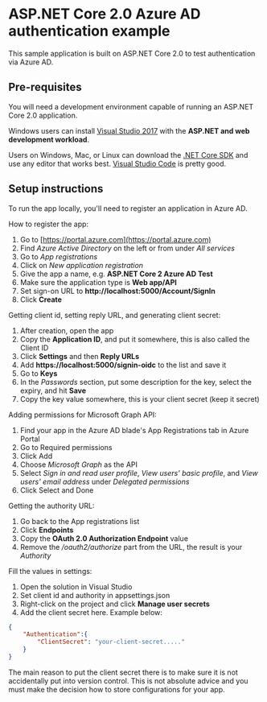# ASP.NET Core 2.0 Azure AD authentication example

This sample application is built on ASP.NET Core 2.0 to test authentication via Azure AD.

## Pre-requisites

You will need a development environment capable of running an ASP.NET Core 2.0 application.

Windows users can install [Visual Studio 2017](https://www.visualstudio.com/downloads/) with the **ASP.NET and web development workload**.

Users on Windows, Mac, or Linux can download the [.NET Core SDK](https://www.microsoft.com/net/download) and use any editor that works best.
[Visual Studio Code](https://code.visualstudio.com/) is pretty good.

## Setup instructions

To run the app locally, you'll need to register an application in Azure AD.

How to register the app:

1. Go to [https://portal.azure.com](https://portal.azure.com)
1. Find *Azure Active Directory* on the left or from under *All services*
1. Go to *App registrations*
1. Click on *New application registration*
1. Give the app a name, e.g. **ASP.NET Core 2 Azure AD Test**
1. Make sure the application type is **Web app/API**
1. Set sign-on URL to **http://localhost:5000/Account/SignIn**
1. Click **Create**

Getting client id, setting reply URL, and generating client secret:

1. After creation, open the app
1. Copy the **Application ID**, and put it somewhere, this is also called the Client ID
1. Click **Settings** and then **Reply URLs**
1. Add **https://localhost:5000/signin-oidc** to the list and save it
1. Go to **Keys**
1. In the *Passwords* section, put some description for the key, select the expiry, and hit **Save**
1. Copy the key value somewhere, this is your client secret (keep it secret)

Adding permissions for Microsoft Graph API:

1. Find your app in the Azure AD blade's App Registrations tab in Azure Portal
1. Go to Required permissions
1. Click Add
1. Choose *Microsoft Graph* as the API
1. Select *Sign in and read user profile*, *View users' basic profile*, and *View users' email address* under *Delegated permissions*
1. Click Select and Done

Getting the authority URL:

1. Go back to the App registrations list
1. Click **Endpoints**
1. Copy the **OAuth 2.0 Authorization Endpoint** value
1. Remove the */oauth2/authorize* part from the URL, the result is your *Authority*

Fill the values in settings:

1. Open the solution in Visual Studio
1. Set client id and authority in appsettings.json
1. Right-click on the project and click **Manage user secrets**
1. Add the client secret here. Example below:

```json
{
    "Authentication":{
        "ClientSecret": "your-client-secret....."
    }
}
```

The main reason to put the client secret there is to make sure it is not accidentally put into version control.
This is not absolute advice and you must make the decision how to store configurations for your app.
